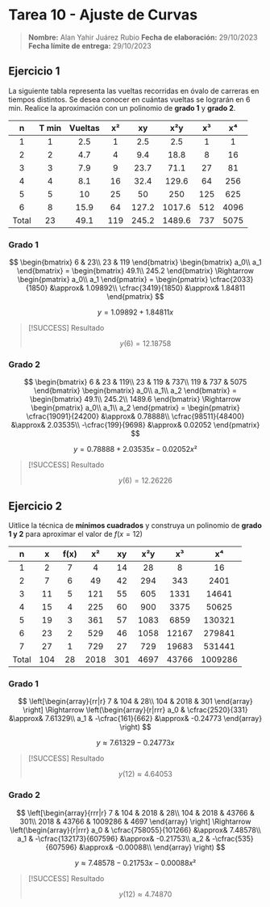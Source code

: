 # Tarea 10 - Ajuste de Curvas

> **Nombre:** Alan Yahir Juárez Rubio
> **Fecha de elaboración:** 29/10/2023
> **Fecha límite de entrega:** 29/10/2023

## Ejercicio 1

La siguiente tabla representa las vueltas recorridas en óvalo de carreras en tiempos distintos. Se desea conocer en cuántas vueltas se lograrán en 6 min. Realice la aproximación con un polinomio de **grado 1** y **grado 2**.

|   n   | T min | Vueltas | x²  |  xy   |  x²y   | x³  |  x⁴  |
| :---: | :---: | :-----: | :-: | :---: | :----: | :-: | :--: |
|   1   |   1   |   2.5   |  1  |  2.5  |  2.5   |  1  |  1   |
|   2   |   2   |   4.7   |  4  |  9.4  |  18.8  |  8  |  16  |
|   3   |   3   |   7.9   |  9  | 23.7  |  71.1  | 27  |  81  |
|   4   |   4   |   8.1   | 16  | 32.4  | 129.6  | 64  | 256  |
|   5   |   5   |   10    | 25  |  50   |  250   | 125 | 625  |
|   6   |   8   |  15.9   | 64  | 127.2 | 1017.6 | 512 | 4096 |
| Total |  23   |  49.1   | 119 | 245.2 | 1489.6 | 737 | 5075 |

### Grado 1

$$
\begin{bmatrix}
	 6 & 23\\
	23 & 119
\end{bmatrix}
\begin{bmatrix}
	a_0\\ a_1
\end{bmatrix} =
\begin{bmatrix}
	49.1\\ 245.2
\end{bmatrix} \Rightarrow
\begin{pmatrix}
	a_0\\ a_1
\end{pmatrix} =
\begin{pmatrix}
	\cfrac{2033}{1850} &\approx& 1.09892\\
	\cfrac{3419}{1850} &\approx& 1.84811
\end{pmatrix}
$$

$$ y = 1.09892 + 1.84811x \tag{Ajuste lineal}$$

> [!SUCCESS] Resultado
>
> $$y(6) = 12.18758$$

### Grado 2

$$
\begin{bmatrix}
	 6  &  23 & 119\\
	23  & 119 & 737\\
	119 & 737 & 5075
\end{bmatrix}
\begin{bmatrix}
	a_0\\ a_1\\ a_2
\end{bmatrix} =
\begin{bmatrix}
	49.1\\ 245.2\\ 1489.6
\end{bmatrix} \Rightarrow
\begin{pmatrix}
	a_0\\ a_1\\ a_2
\end{pmatrix} =
\begin{pmatrix}
	 \cfrac{19091}{24200}  &\approx& 0.78888\\
	 \cfrac{98511}{48400} &\approx& 2.03535\\
	-\cfrac{199}{9698}    &\approx& 0.02052
\end{pmatrix}
$$

$$ y = 0.78888 + 2.03535x - 0.02052x² \tag{Ajuste cuadrático}$$

> [!SUCCESS] Resultado
>
> $$y(6) = 12.26226$$

<div style="page-break-after: always;"></div>

## Ejercicio 2

Uitlice la técnica de **mínimos cuadrados** y construya un polinomio de **grado 1 y 2** para aproximar el valor de $f(x = 12)$

|   n   |  x  | f(x) |  x²  | xy  | x²y  |  x³   |   x⁴    |
| :---: | :-: | :--: | :--: | :-: | :--: | :---: | :-----: |
|   1   |  2  |  7   |  4   | 14  |  28  |   8   |   16    |
|   2   |  7  |  6   |  49  | 42  | 294  |  343  |  2401   |
|   3   | 11  |  5   | 121  | 55  | 605  | 1331  |  14641  |
|   4   | 15  |  4   | 225  | 60  | 900  | 3375  |  50625  |
|   5   | 19  |  3   | 361  | 57  | 1083 | 6859  | 130321  |
|   6   | 23  |  2   | 529  | 46  | 1058 | 12167 | 279841  |
|   7   | 27  |  1   | 729  | 27  | 729  | 19683 | 531441  |
| Total | 104 |  28  | 2018 | 301 | 4697 | 43766 | 1009286 |

### Grado 1

$$
\left[\begin{array}{rr|r}
	  7 &  104  & 28\\
	104 & 2018 & 301
\end{array} \right] \Rightarrow
\left(\begin{array}{r|rrr}
	a_0 &  \cfrac{2520}{331} &\approx&  7.61329\\
	a_1 & -\cfrac{161}{662}  &\approx& -0.24773
\end{array} \right)
$$

$$ y \approx 7.61329 - 0.24773x \tag{Ajuste lineal}$$

> [!SUCCESS] Resultado
>
> $$y(12) \approx 4.64053$$

### Grado 2

$$
\left[\begin{array}{rrr|r}
	   7 &   104 &    2018 &   28\\
	 104 &  2018 &   43766 &  301\\
	2018 & 43766 & 1009286 & 4697
\end{array} \right] \Rightarrow
\left(\begin{array}{r|rrr}
	a_0 &  \cfrac{758055}{101266} &\approx&  7.48578\\
	a_1 & -\cfrac{132173}{607596} &\approx& -0.21753\\
	a_2 & -\cfrac{535}{607596}    &\approx& -0.00088\\
\end{array} \right)
$$

$$ y \approx 7.48578 - 0.21753x - 0.00088x² \tag{Ajuste cuadrático}$$

> [!SUCCESS] Resultado
>
> $$y(12) \approx 4.74870$$
